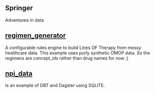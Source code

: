 ## Springer
Adventures in data

## [regimen_generator](https://github.com/mmcdaris77/Springer/tree/master/regimen_generator)
A configurable rules engine to build Lines OF Therapy from messy healthcare data.  This example uses purly synthetic OMOP data.  So the regimens are concept_ids rather than drug names for now ;) 

## [npi_data](https://github.com/mmcdaris77/Springer/tree/master/npi_data)
Is an example of DBT and Dagster using SQLITE. 
